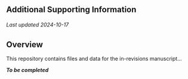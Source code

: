 ## Additional Supporting Information
###### Last updated 2024-10-17

## Overview
This repository contains files and data for the in-revisions manuscript...

***To be completed***



